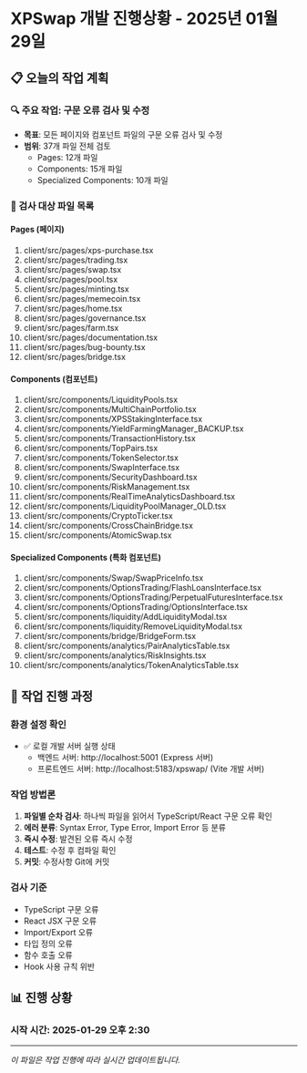 # XPSwap 개발 진행상황 - 2025년 01월 29일

## 📋 오늘의 작업 계획

### 🔍 주요 작업: 구문 오류 검사 및 수정
- **목표**: 모든 페이지와 컴포넌트 파일의 구문 오류 검사 및 수정
- **범위**: 37개 파일 전체 검토
  - Pages: 12개 파일
  - Components: 15개 파일  
  - Specialized Components: 10개 파일

### 📂 검사 대상 파일 목록

#### Pages (페이지)
1. client/src/pages/xps-purchase.tsx
2. client/src/pages/trading.tsx
3. client/src/pages/swap.tsx
4. client/src/pages/pool.tsx
5. client/src/pages/minting.tsx
6. client/src/pages/memecoin.tsx
7. client/src/pages/home.tsx
8. client/src/pages/governance.tsx
9. client/src/pages/farm.tsx
10. client/src/pages/documentation.tsx
11. client/src/pages/bug-bounty.tsx
12. client/src/pages/bridge.tsx

#### Components (컴포넌트)
1. client/src/components/LiquidityPools.tsx
2. client/src/components/MultiChainPortfolio.tsx
3. client/src/components/XPSStakingInterface.tsx
4. client/src/components/YieldFarmingManager_BACKUP.tsx
5. client/src/components/TransactionHistory.tsx
6. client/src/components/TopPairs.tsx
7. client/src/components/TokenSelector.tsx
8. client/src/components/SwapInterface.tsx
9. client/src/components/SecurityDashboard.tsx
10. client/src/components/RiskManagement.tsx
11. client/src/components/RealTimeAnalyticsDashboard.tsx
12. client/src/components/LiquidityPoolManager_OLD.tsx
13. client/src/components/CryptoTicker.tsx
14. client/src/components/CrossChainBridge.tsx
15. client/src/components/AtomicSwap.tsx

#### Specialized Components (특화 컴포넌트)
1. client/src/components/Swap/SwapPriceInfo.tsx
2. client/src/components/OptionsTrading/FlashLoansInterface.tsx
3. client/src/components/OptionsTrading/PerpetualFuturesInterface.tsx
4. client/src/components/OptionsTrading/OptionsInterface.tsx
5. client/src/components/liquidity/AddLiquidityModal.tsx
6. client/src/components/liquidity/RemoveLiquidityModal.tsx
7. client/src/components/bridge/BridgeForm.tsx
8. client/src/components/analytics/PairAnalyticsTable.tsx
9. client/src/components/analytics/RiskInsights.tsx
10. client/src/components/analytics/TokenAnalyticsTable.tsx

## 🚀 작업 진행 과정

### 환경 설정 확인
- ✅ 로컬 개발 서버 실행 상태
  - 백엔드 서버: http://localhost:5001 (Express 서버)
  - 프론트엔드 서버: http://localhost:5183/xpswap/ (Vite 개발 서버)

### 작업 방법론
1. **파일별 순차 검사**: 하나씩 파일을 읽어서 TypeScript/React 구문 오류 확인
2. **에러 분류**: Syntax Error, Type Error, Import Error 등 분류
3. **즉시 수정**: 발견된 오류 즉시 수정
4. **테스트**: 수정 후 컴파일 확인
5. **커밋**: 수정사항 Git에 커밋

### 검사 기준
- TypeScript 구문 오류
- React JSX 구문 오류
- Import/Export 오류
- 타입 정의 오류
- 함수 호출 오류
- Hook 사용 규칙 위반

## 📊 진행 상황

### 시작 시간: 2025-01-29 오후 2:30

---

*이 파일은 작업 진행에 따라 실시간 업데이트됩니다.*